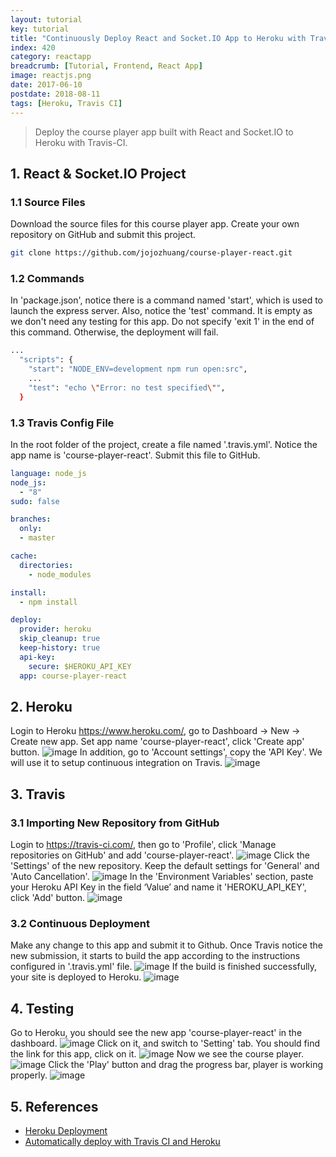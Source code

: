 ```yaml
---
layout: tutorial
key: tutorial
title: "Continuously Deploy React and Socket.IO App to Heroku with Travis-CI"
index: 420
category: reactapp
breadcrumb: [Tutorial, Frontend, React App]
image: reactjs.png
date: 2017-06-10
postdate: 2018-08-11
tags: [Heroku, Travis CI]
---
```


> Deploy the course player app built with React and Socket.IO to Heroku with Travis-CI.

## 1. React & Socket.IO Project
### 1.1 Source Files
Download the source files for this course player app. Create your own repository on GitHub and submit this project.
```sh
git clone https://github.com/jojozhuang/course-player-react.git
```
### 1.2 Commands
In 'package.json', notice there is a command named 'start', which is used to launch the express server. Also, notice the 'test' command. It is empty as we don't need any testing for this app. Do not specify 'exit 1' in the end of this command. Otherwise, the deployment will fail.
```sh
...
  "scripts": {
    "start": "NODE_ENV=development npm run open:src",
    ...
    "test": "echo \"Error: no test specified\"",
  }
```
### 1.3 Travis Config File
In the root folder of the project, create a file named '.travis.yml'. Notice the app name is 'course-player-react'. Submit this file to GitHub.
```yml
language: node_js
node_js:
  - "8"
sudo: false

branches:
  only:
  - master

cache:
  directories:
    - node_modules

install:
  - npm install

deploy:
  provider: heroku
  skip_cleanup: true
  keep-history: true
  api-key:
    secure: $HEROKU_API_KEY
  app: course-player-react
```

## 2. Heroku
Login to Heroku https://www.heroku.com/, go to Dashboard -> New -> Create new app. Set app name 'course-player-react', click 'Create app' button.
![image](/public/images/frontend/420/heroku_createapp.png)
In addition, go to 'Account settings', copy the 'API Key'. We will use it to setup continuous integration on Travis.
![image](/public/images/frontend/420/heroku_apikey.png)  

## 3. Travis
### 3.1 Importing New Repository from GitHub
Login to https://travis-ci.com/, then go to 'Profile', click 'Manage repositories on GitHub' and add 'course-player-react'.
![image](/public/images/frontend/420/travis_add_repository.png)
Click the 'Settings' of the new repository. Keep the default settings for 'General' and 'Auto Cancellation'.
![image](/public/images/frontend/420/travis_settings.png)
In the 'Environment Variables' section, paste your Heroku API Key in the field ‘Value’ and name it 'HEROKU_API_KEY', click 'Add' button.
![image](/public/images/frontend/420/travis_environment_variable.png)
### 3.2 Continuous Deployment
Make any change to this app and submit it to Github. Once Travis notice the new submission, it starts to build the app according to the instructions configured in '.travis.yml' file.
![image](/public/images/frontend/420/travis_build.png)
If the build is finished successfully, your site is deployed to Heroku.
![image](/public/images/frontend/420/travis_deploy.png)  

## 4. Testing
Go to Heroku, you should see the new app 'course-player-react' in the dashboard.
![image](/public/images/frontend/420/heroku_newapp.png)
Click on it, and switch to 'Setting' tab. You should find the link for this app, click on it.
![image](/public/images/frontend/420/heroku_link.png)
Now we see the course player.
![image](/public/images/frontend/420/test_home.png)
Click the 'Play' button and drag the progress bar, player is working properly.
![image](/public/images/frontend/420/test_playing.png)

## 5. References
* [Heroku Deployment](https://docs.travis-ci.com/user/deployment/heroku/)
* [Automatically deploy with Travis CI and Heroku](https://medium.com/@felipeluizsoares/automatically-deploy-with-travis-ci-and-heroku-ddba1361647f)
